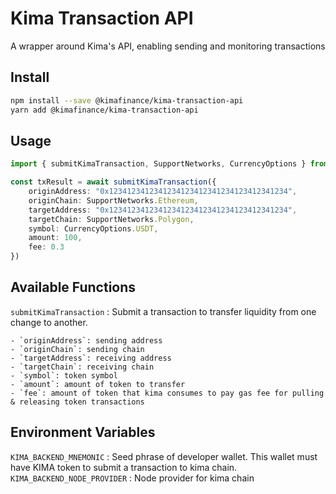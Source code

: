 # Kima Transaction API

A wrapper around Kima's API, enabling sending and monitoring transactions

## Install

```bash
npm install --save @kimafinance/kima-transaction-api
yarn add @kimafinance/kima-transaction-api
```


## Usage

```ts
import { submitKimaTransaction, SupportNetworks, CurrencyOptions } from '@kimafinance/kima-transaction-backend'

const txResult = await submitKimaTransaction({
    originAddress: "0x1234123412341234123412341234123412341234",
    originChain: SupportNetworks.Ethereum,
    targetAddress: "0x1234123412341234123412341234123412341234",
    targetChain: SupportNetworks.Polygon,
    symbol: CurrencyOptions.USDT,
    amount: 100,
    fee: 0.3
})

```


## Available Functions

`submitKimaTransaction` : Submit a transaction to transfer liquidity from one change to another.

    - `originAddress`: sending address
    - `originChain`: sending chain
    - `targetAddress`: receiving address
    - `targetChain`: receiving chain
    - `symbol`: token symbol
    - `amount`: amount of token to transfer
    - `fee`: amount of token that kima consumes to pay gas fee for pulling & releasing token transactions

## Environment Variables

`KIMA_BACKEND_MNEMONIC` : Seed phrase of developer wallet. This wallet must have KIMA token to submit a transaction to kima chain.
`KIMA_BACKEND_NODE_PROVIDER` : Node provider for kima chain